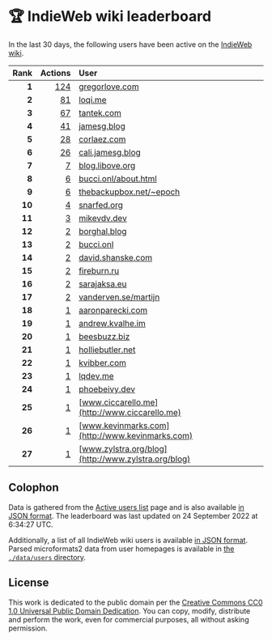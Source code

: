 # 🏆 IndieWeb wiki leaderboard

In the last 30 days, the following users have been active on the [IndieWeb wiki](https://indieweb.org).

| Rank | Actions | User |
|-----:|--------:|:-----|
| **1** | [124](https://indieweb.org/Special:Contributions/Gregorlove.com) | [gregorlove.com](http://gregorlove.com) |
| **2** | [81](https://indieweb.org/Special:Contributions/Loqi.me) | [loqi.me](http://loqi.me) |
| **3** | [67](https://indieweb.org/Special:Contributions/Tantek.com) | [tantek.com](http://tantek.com) |
| **4** | [41](https://indieweb.org/Special:Contributions/Jamesg.blog) | [jamesg.blog](http://jamesg.blog) |
| **5** | [28](https://indieweb.org/Special:Contributions/Corlaez.com) | [corlaez.com](http://corlaez.com) |
| **6** | [26](https://indieweb.org/Special:Contributions/Cali.jamesg.blog) | [cali.jamesg.blog](http://cali.jamesg.blog) |
| **7** | [7](https://indieweb.org/Special:Contributions/Blog.libove.org) | [blog.libove.org](http://blog.libove.org) |
| **8** | [6](https://indieweb.org/Special:Contributions/Bucci.onl_about.html) | [bucci.onl/about.html](http://bucci.onl/about.html) |
| **9** | [6](https://indieweb.org/Special:Contributions/Thebackupbox.net_~epoch) | [thebackupbox.net/~epoch](http://thebackupbox.net/~epoch) |
| **10** | [4](https://indieweb.org/Special:Contributions/Snarfed.org) | [snarfed.org](http://snarfed.org) |
| **11** | [3](https://indieweb.org/Special:Contributions/Mikevdv.dev) | [mikevdv.dev](http://mikevdv.dev) |
| **12** | [2](https://indieweb.org/Special:Contributions/Borghal.blog) | [borghal.blog](http://borghal.blog) |
| **13** | [2](https://indieweb.org/Special:Contributions/Bucci.onl) | [bucci.onl](http://bucci.onl) |
| **14** | [2](https://indieweb.org/Special:Contributions/David.shanske.com) | [david.shanske.com](http://david.shanske.com) |
| **15** | [2](https://indieweb.org/Special:Contributions/Fireburn.ru) | [fireburn.ru](http://fireburn.ru) |
| **16** | [2](https://indieweb.org/Special:Contributions/Sarajaksa.eu) | [sarajaksa.eu](http://sarajaksa.eu) |
| **17** | [2](https://indieweb.org/Special:Contributions/Vanderven.se_martijn) | [vanderven.se/martijn](http://vanderven.se/martijn) |
| **18** | [1](https://indieweb.org/Special:Contributions/Aaronparecki.com) | [aaronparecki.com](http://aaronparecki.com) |
| **19** | [1](https://indieweb.org/Special:Contributions/Andrew.kvalhe.im) | [andrew.kvalhe.im](http://andrew.kvalhe.im) |
| **20** | [1](https://indieweb.org/Special:Contributions/Beesbuzz.biz) | [beesbuzz.biz](http://beesbuzz.biz) |
| **21** | [1](https://indieweb.org/Special:Contributions/Holliebutler.net) | [holliebutler.net](http://holliebutler.net) |
| **22** | [1](https://indieweb.org/Special:Contributions/Kvibber.com) | [kvibber.com](http://kvibber.com) |
| **23** | [1](https://indieweb.org/Special:Contributions/Lqdev.me) | [lqdev.me](http://lqdev.me) |
| **24** | [1](https://indieweb.org/Special:Contributions/Phoebeivy.dev) | [phoebeivy.dev](http://phoebeivy.dev) |
| **25** | [1](https://indieweb.org/Special:Contributions/Www.ciccarello.me) | [www.ciccarello.me](http://www.ciccarello.me) |
| **26** | [1](https://indieweb.org/Special:Contributions/Www.kevinmarks.com) | [www.kevinmarks.com](http://www.kevinmarks.com) |
| **27** | [1](https://indieweb.org/Special:Contributions/Www.zylstra.org_blog) | [www.zylstra.org/blog](http://www.zylstra.org/blog) |


## Colophon

Data is gathered from the [Active users list](https://indieweb.org/Special:ActiveUsers) page and is also available [in JSON format](https://github.com/jgarber623/indieweb-wiki-leaderboard/blob/main/data/leaderboard.json). The leaderboard was last updated on 24 September 2022 at 6:34:27 UTC.

Additionally, a list of all IndieWeb wiki users is available [in JSON format](https://github.com/jgarber623/indieweb-wiki-leaderboard/blob/main/data/users.json). Parsed microformats2 data from user homepages is available in [the `./data/users` directory](https://github.com/jgarber623/indieweb-wiki-leaderboard/blob/main/data/users).

## License

This work is dedicated to the public domain per the [Creative Commons CC0 1.0 Universal Public Domain Dedication](https://creativecommons.org/publicdomain/zero/1.0/). You can copy, modify, distribute and perform the work, even for commercial purposes, all without asking permission.
